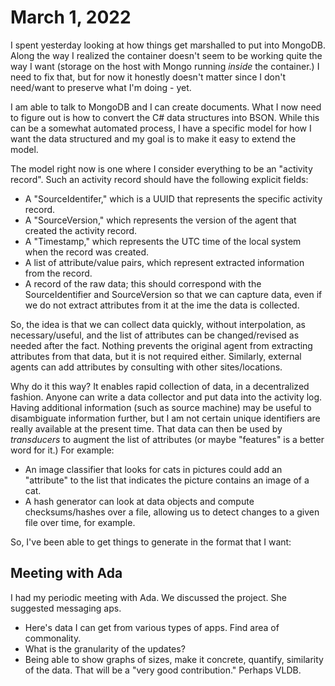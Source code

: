 # March 1, 2022

I spent yesterday looking at how things get marshalled to put into MongoDB.
Along the way I realized the container doesn't seem to be working quite the way
I want (storage on the host with Mongo running _inside_ the container.) I need
to fix that, but for now it honestly doesn't matter since I don't need/want to
preserve what I'm doing - yet.

I am able to talk to MongoDB and I can create documents.  What I now need to
figure out is how to convert the C# data structures into BSON.  While this can
be a somewhat automated process, I have a specific model for how I want the data
structured and my goal is to make it easy to extend the model.

The model right now is one where I consider everything to be an "activity
record".  Such an activity record should have the following explicit fields:

* A "SourceIdentifer," which is a UUID that represents the specific activity
  record.
* A "SourceVersion," which represents the version of the agent that created the
  activity record.
* A "Timestamp," which represents the UTC time of the local system when the
  record was created.
* A list of attribute/value pairs, which represent extracted information from
  the record.
* A record of the raw data; this should correspond with the SourceIdentifier and
  SourceVersion so that we can capture data, even if we do not extract
  attributes from it at the ime the data is collected.

So, the idea is that we can collect data quickly, without interpolation, as
necessary/useful, and the list of attributes can be changed/revised as needed
after the fact. Nothing prevents the original agent from extracting attributes
from that data, but it is not required either.  Similarly, external agents can
add attributes by consulting with other sites/locations.

Why do it this way?  It enables rapid collection of data, in a decentralized
fashion.  Anyone can write a data collector and put data into the activity log.
Having additional information (such as source machine) may be useful to
disambiguate information further, but I am not certain unique identifiers are
really available at the present time.
That data can then be used by _transducers_ to augment the list of attributes
(or maybe "features" is a better word for it.)  For example:

* An image classifier that looks for cats in pictures could add an "attribute"
  to the list that indicates the picture contains an image of a cat.
* A hash generator can look at data objects and compute checksums/hashes over a
  file, allowing us to detect changes to a given file over time, for example.

So, I've been able to get things to generate in the format that I want:


## Meeting with Ada

I had my periodic meeting with Ada.  We discussed the project.  She suggested
messaging aps.

* Here's data I can get from various types of apps.  Find area of commonality.
* What is the granularity of the updates?
* Being able to show graphs of sizes, make it concrete, quantify, similarity of
  the data.  That will be a "very good contribution."  Perhaps VLDB.

